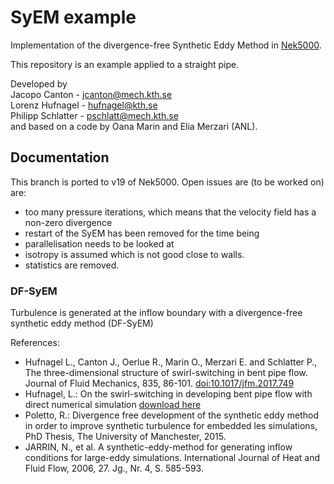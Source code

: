# SyEM example
Implementation of the divergence-free Synthetic Eddy Method in [Nek5000](https://nek5000.mcs.anl.gov/).

This repository is an example applied to a straight pipe.

Developed by<br />
Jacopo Canton - jcanton@mech.kth.se<br />
Lorenz Hufnagel - hufnagel@kth.se<br />
Philipp Schlatter - pschlatt@mech.kth.se<br />
and based on a code by Oana Marin and Elia Merzari (ANL).

## Documentation
This branch is ported to v19 of Nek5000. Open issues are (to be worked on) are:
* too many pressure iterations, which means that the velocity field has a non-zero divergence
* restart of the SyEM has been removed for the time being
* parallelisation needs to be looked at
* isotropy is assumed which is not good close to walls.
* statistics are removed.

### DF-SyEM
Turbulence is generated at the inflow boundary with a divergence-free synthetic eddy method (DF-SyEM)

References:
 - Hufnagel L., Canton J., Oerlue R., Marin O., Merzari E. and Schlatter P., The three-dimensional structure of swirl-switching in bent pipe flow. Journal of Fluid Mechanics, 835, 86-101. [doi:10.1017/jfm.2017.749](https://www.cambridge.org/core/journals/journal-of-fluid-mechanics/article/threedimensional-structure-of-swirlswitching-in-bent-pipe-flow/859F4DC8D58983DF53CBEDCDBF7CE8F5#)
 - Hufnagel, L.: On the swirl-switching in developing bent pipe flow with direct numerical simulation [download here](http://kth.diva-portal.org/smash/record.jsf?dswid=4091&pid=diva2%3A963050&c=1&searchType=UNDERGRADUATE&language=en&query=&af=%5B%5D&aq=%5B%5B%7B%22freeText%22%3A%22hufnagel%22%7D%5D%5D&aq2=%5B%5B%5D%5D&aqe=%5B%5D&noOfRows=50&sortOrder=author_sort_asc&sortOrder2=title_sort_asc&onlyFullText=false&sf=all)
 - Poletto, R.: Divergence free development of the synthetic eddy method in order to improve synthetic turbulence for embedded les simulations, PhD Thesis, The University of Manchester, 2015.
 - JARRIN, N., et al. A synthetic-eddy-method for generating inflow conditions for large-eddy simulations. International Journal of Heat and Fluid Flow, 2006, 27. Jg., Nr. 4, S. 585-593.
